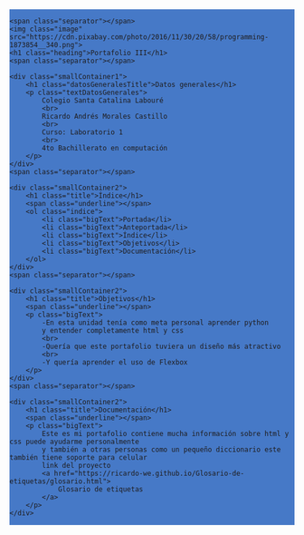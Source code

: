 <style>
    @import url('https://fonts.googleapis.com/css2?family=Zen+Tokyo+Zoo&display=swap');
    @import url('https://fonts.googleapis.com/css2?family=Hind+Siliguri:wght@600&display=swap');

    :root{
        --specialBlue : #4679c7;
        --specialBlack: rgb(31, 28, 28)
    }

    *{
        font-family: 'Hind Siliguri', sans-serif;
        color:rgb(31, 28, 28);
    }

    .bigContainer{
        background-color: var(--specialBlue);
        display: flex;
        flex-direction: column;
        flex-wrap: nowrap;
    }

    .heading{
        font-family: 'Zen Tokyo Zoo', cursive;
        text-align: right;
        font-size: 80px;
    }

    .image{
        width: 60%;
        height: 400px;
        margin-left: 100px;
        margin-top: 20px;
    }

    .separator{
        width:100%;
        background-color: var(--specialBlack);
        height: 10px;
        display: inline-block;
    }

    .underline{
        width:100%;
        background-color: white;
        height: 5px;
        display: inline-block;
    }

    .textDatosGenerales{
        width: 50%;
        background-color: var(--specialBlue);
        text-align: center;
        font-size: 40px;
        color: white;
    }

    .smallContainer1{
        display: flex;
        flex-direction: row;
        flex-wrap: nowrap;
        width: 100%;
        height: 450px;
        margin: 0px;
    }

    .datosGeneralesTitle{
        width: 50%;
        background-color: rgb(245, 153, 14);
        text-align: center;
        padding-top: 180px;
        font-size: 60px;
        margin: 0px;
    }

    .title{
        margin: 0px;
        margin-top: 20px;
        text-align: center;
        font-size: 60px;
        
    }

    .bigText{
        font-size: 30px;
    }

    .indice{
        display: flex;
        flex-direction: column;
        align-items: center;
        text-align: justify;
    }
</style>

<div class="bigContainer">
    
    <span class="separator"></span>
    <img class="image" src="https://cdn.pixabay.com/photo/2016/11/30/20/58/programming-1873854__340.png">
    <h1 class="heading">Portafolio III</h1>
    <span class="separator"></span>
    
    <div class="smallContainer1">
        <h1 class="datosGeneralesTitle">Datos generales</h1>
        <p class="textDatosGenerales">
            Colegio Santa Catalina Labouré
            <br>
            Ricardo Andrés Morales Castillo
            <br>
            Curso: Laboratorio 1
            <br>
            4to Bachillerato en computación
        </p>
    </div>
    <span class="separator"></span>
    
    <div class="smallContainer2">
        <h1 class="title">Índice</h1>
        <span class="underline"></span>
        <ol class="indice">
            <li class="bigText">Portada</li>
            <li class="bigText">Anteportada</li>
            <li class="bigText">Índice</li>
            <li class="bigText">Objetivos</li>
            <li class="bigText">Documentación</li>
        </ol>
    </div>
    <span class="separator"></span>

    <div class="smallContainer2">
        <h1 class="title">Objetivos</h1>
        <span class="underline"></span>
        <p class="bigText">
            -En esta unidad tenía como meta personal aprender python
            y entender completamente html y css
            <br>
            -Quería que este portafolio tuviera un diseño más atractivo 
            <br>
            -Y quería aprender el uso de Flexbox
        </p>
    </div>
    <span class="separator"></span>

    <div class="smallContainer2">
        <h1 class="title">Documentación</h1>
        <span class="underline"></span>
        <p class="bigText">
            Este es mi portafolio contiene mucha información sobre html y css puede ayudarme personalmente
            y también a otras personas como un pequeño diccionario este también tiene soporte para celular
            link del proyecto 
            <a href="https://ricardo-we.github.io/Glosario-de-etiquetas/glosario.html">
                Glosario de etiquetas
            </a>
        </p>
    </div>
</div>
